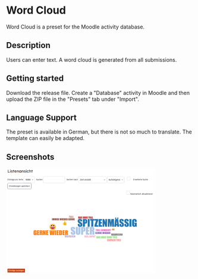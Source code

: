 # Word Cloud

Word Cloud is a preset for the Moodle activity database.

## Description

Users can enter text. A word cloud is generated from all submissions.

## Getting started

Download the release file. Create a "Database" activity in Moodle and then upload the ZIP file in the "Presets" tab under "Import".

## Language Support

The preset is available in German, but there is not so much to translate. The template can easily be adapted.

## Screenshots

<img width="400" alt="list view" src="/screenshots/listenansicht.png">